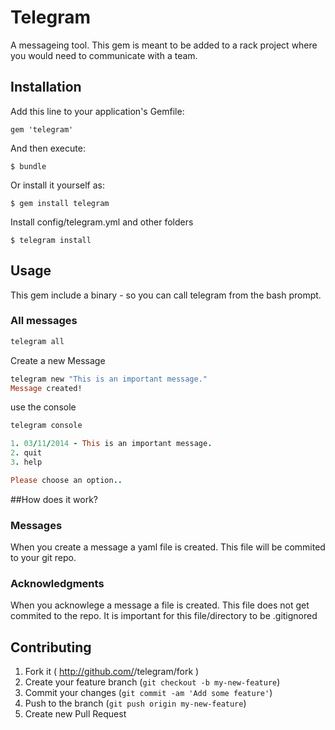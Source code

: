 # Telegram
A messageing tool.  This gem is meant to be added to a rack project where
you would need to communicate with a team.

## Installation

Add this line to your application's Gemfile:

    gem 'telegram'

And then execute:

    $ bundle

Or install it yourself as:

    $ gem install telegram


Install config/telegram.yml and other folders

    $ telegram install


## Usage

This gem include a binary - so you can call telegram from the bash
prompt.


### All messages

```ruby
telegram all
```


Create a new Message

```ruby
telegram new "This is an important message."
Message created!
```


use the console
```ruby
telegram console

1. 03/11/2014 - This is an important message.
2. quit
3. help

Please choose an option..
```


##How does it work?

### Messages
When you create a message a yaml file is created. This file will be
commited to your git repo.

### Acknowledgments
When you acknowlege a message a file is created. This file does not get
commited to the repo.  It is important for this file/directory to be .gitignored



## Contributing

1. Fork it ( http://github.com/<my-github-username>/telegram/fork )
2. Create your feature branch (`git checkout -b my-new-feature`)
3. Commit your changes (`git commit -am 'Add some feature'`)
4. Push to the branch (`git push origin my-new-feature`)
5. Create new Pull Request
